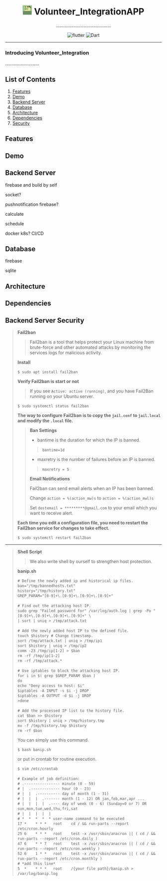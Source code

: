 # <div align="center"><img src="docs/logo.png" alt="icon" width=30> Volunteer_IntegrationAPP</div>

<div align="center">............................................


![flutter](https://img.shields.io/badge/Flutter-Framework-green?logo=flutter)
![Dart](https://img.shields.io/badge/Dart-Language-blue?logo=dart)

</div>

***

### Introducing Volunteer_Integration

...........................

## List of Contents

1. [Features](#features)
2. [Demo](#demo)
3. [Backend Server](#backendserver)
4. [Database](#database)
5. [Architecture](#architecture)
6. [Dependencies](#dependencies)
6. [Security](#security)

## Features

## Demo

## Backend Server
firebase and build by self

socket?

pushnotification firebase?

calculate 

schedule

docker k8s? CI/CD

## Database
firebase

sqlite

## Architecture

## Dependencies

## Backend Server Security

>**Fail2ban**
>
>>Fail2ban is a tool that helps protect your Linux machine from brute-force and other automated attacks by monitoring the services logs for malicious activity.
>
>**Install**
>
>```
>$ sudo apt install fail2ban
>```
>
>**Verify Fail2ban is start or not**
>
>>If you see `Active: active (running)`, and  you have Fail2Ban running on your Ubuntu server.
>
>```
>$ sudo systemctl status fail2ban
>```
>
>**The way to configure Fail2ban is to copy the `jail.conf` to `jail.local` and modify the `.local` file.**
>
>>**Ban Settings**
>>
>>* bantime is the duration for which the IP is banned.
>> 
>>> ```bantime=1d```
>>
>>* maxretry is the number of failures before an IP is banned.
>>
>>> ```maxretry = 5```
>>
>>**Email Notifications**
>>
>>Fail2ban can send email alerts when an IP has been banned.
>>
>>Change `action = %(action_mw)s` to `action = %(action_mwl)s`
>>
>>Set `destemail = *********@gmail.com` to your email which you want to receive alert. 
>
>**Each time you edit a configuration file, you need to restart the Fail2ban service for changes to take effect.**
>
>```
>$ sudo systemctl restart fail2ban
>```
***
>**Shell Script**
>>We also write shell by ourself to strengthen host protection.
>>
>**banip.sh**
>```
># Define the newly added ip and historical ip files.
>ban="/tmp/bannedhosts.txt"
>history="/tmp/history.txt"
>GREP_PARAM="[0-9]+\.[0-9]+\.[0-9]+\.[0-9]+"
>
># Find out the attacking host IP.
>sudo grep "Failed password for" /var/log/auth.log | grep -Po "[0-9]+\.[0-9]+\.[0-9]+\.[0-9]+" \
>| sort | uniq > /tmp/attack.txt
>
># Add the newly added host IP to the defined file.
>touch $history # Change timestamp.
>sort /tmp/attack.txt | uniq > /tmp/ip1
>sort $history | uniq > /tmp/ip2
>comm -23 /tmp/ip[1-2] > $ban   
>rm -rf /tmp/ip[1-2]
>rm -rf /tmp/attack.*
>
># Use iptables to block the attacking host IP. 
>for i in $( grep $GREP_PARAM $ban ) 
>do
>echo "Deny access to host: $i"
>$iptables -A INPUT -s $i -j DROP
>$iptables -A OUTPUT -d $i -j DROP
>>done
>
># Add the processed IP list to the history file.
>cat $ban >> $history
>sort $history | uniq > /tmp/history.tmp
>mv -f /tmp/history.tmp $history
>rm -rf $ban
>```
>You can simply use this command.
>```
>$ bash banip.sh
>```
>or put in crontab for routine execution.
>```
>$ vim /etc/crontab
>
># Example of job definition:
># .---------------- minute (0 - 59)
># |  .------------- hour (0 - 23)
># |  |  .---------- day of month (1 - 31)
># |  |  |  .------- month (1 - 12) OR jan,feb,mar,apr ...
># |  |  |  |  .---- day of week (0 - 6) (Sunday=0 or 7) OR sun,mon,tue,wed,thu,fri,sat
># |  |  |  |  |
># *  *  *  *  * user-name command to be executed
>17 *    * * *   root    cd / && run-parts --report /etc/cron.hourly
>25 6    * * *   root    test -x /usr/sbin/anacron || ( cd / && run-parts --report /etc/cron.daily )
>47 6    * * 7   root    test -x /usr/sbin/anacron || ( cd / && run-parts --report /etc/cron.weekly )
>52 6    1 * *   root    test -x /usr/sbin/anacron || ( cd / && run-parts --report /etc/cron.monthly )
># *add this line*
>5  *    * * *   root    /{your file path}/banip.sh > /var/log/banip.log
>```
